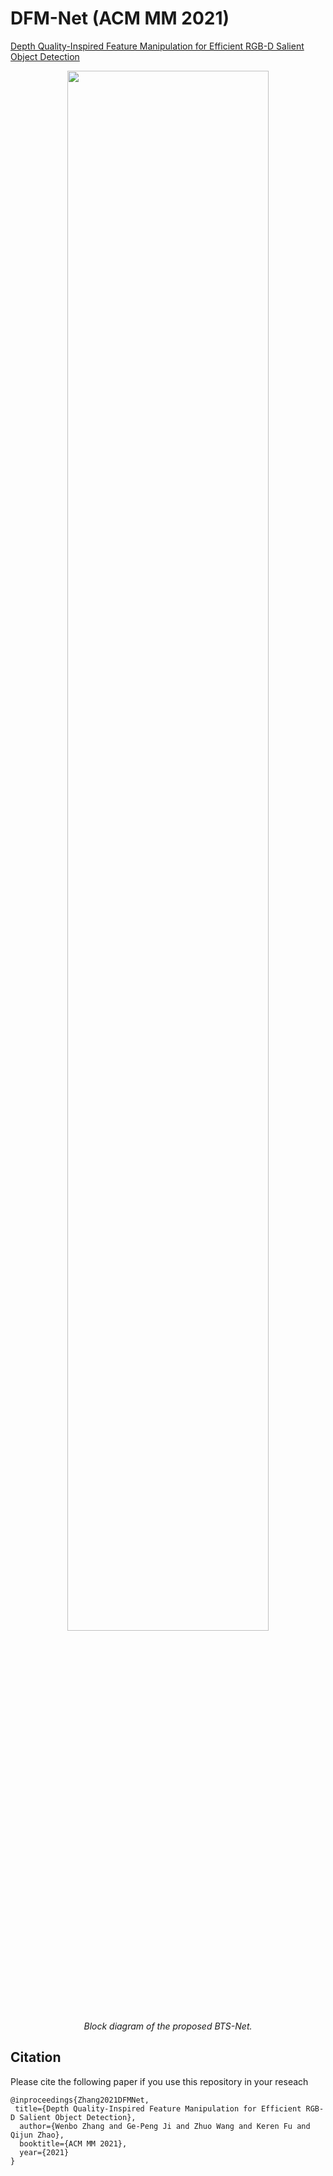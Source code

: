 # DFM-Net (ACM MM 2021)
[Depth Quality-Inspired Feature Manipulation for Efficient RGB-D Salient Object Detection](https://arxiv.org/pdf/2107.01779.pdf)


<p align="center">
    <img src="img/struture_diagram.png" width="80%"/> <br />
 <em> 
     Block diagram of the proposed BTS-Net.
    </em>
</p>


## Citation

Please cite the following paper if you use this repository in your reseach

	@inproceedings{Zhang2021DFMNet,
 	 title={Depth Quality-Inspired Feature Manipulation for Efficient RGB-D Salient Object Detection},
	  author={Wenbo Zhang and Ge-Peng Ji and Zhuo Wang and Keren Fu and Qijun Zhao},
	  booktitle={ACM MM 2021},
	  year={2021}
	}
